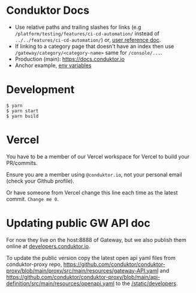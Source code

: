 # Conduktor Docs

- Use relative paths and trailing slashes for links (e.g `/platform/testing/features/ci-cd-automation/` instead of `../../features/ci-cd-automation/`)
or, [user reference doc](/gateway/reference/user).
- If linking to a category page that doesn't have an index then use `/gateway/category/<category-name>` same for `/console/...`. 
- Production (main): https://docs.conduktor.io
- Anchor example, [env variables](docs/platform/get-started/configuration/env-variables.md#auditlog-export-properties)

# Development

```
$ yarn
$ yarn start
$ yarn build
```

# Vercel

You have to be a member of our Vercel workspace for Vercel to build your PR/commits.

Ensure you are a member using `@conduktor.io`, not your personal email (check your Github profile).

Or have someone from Vercel change this line each time as the latest commit. `Change me 0`.

# Updating public GW API doc
For now they live on the host:8888 of Gateway, but we also publish them online at [developers.conduktor.io](https://www.developers.conduktor.io).

To update the public version copy the latest open api yaml files from conduktor-proxy repo, https://github.com/conduktor/conduktor-proxy/blob/main/proxy/src/main/resources/gateway-API.yaml and https://github.com/conduktor/conduktor-proxy/blob/main/api-definition/src/main/resources/openapi.yaml to the [/static/developers](./static/developers/).

